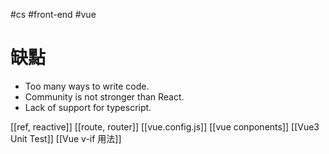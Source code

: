 #cs #front-end #vue 

# 缺點
-   Too many ways to write code.
-   Community is not stronger than React.
-   Lack of support for typescript.

[[ref, reactive]]
[[route, router]]
[[vue.config.js]]
[[vue conponents]]
[[Vue3 Unit Test]]
[[Vue v-if 用法]]
